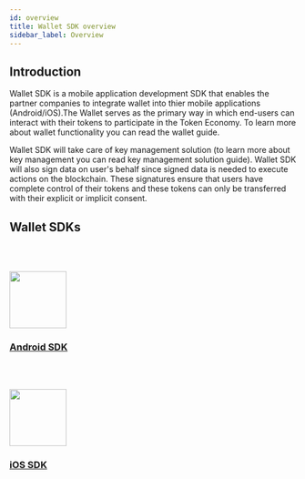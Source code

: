 ```yaml
---
id: overview
title: Wallet SDK overview
sidebar_label: Overview
---
```



## Introduction

Wallet SDK is a mobile application development SDK that enables the partner companies to integrate wallet into thier mobile applications (Android/iOS).The Wallet serves as the primary way in which end-users can interact with their tokens to participate in the Token Economy. To learn more about wallet functionality you can read the wallet guide.


Wallet SDK will take care of key management solution (to learn more about key management you can read key management solution guide). Wallet SDK will also sign data on user's behalf since signed data is needed to execute actions on the blockchain. These signatures ensure that users have complete control of their tokens and these tokens can only be transferred with their explicit or implicit consent.


## Wallet SDKs

<div class="content-blocks">
    <div class="content-block">
        <div class="section-promo">
        <a target="_blank" href="/kyc/docs/sdk/python_sdk/latest/quickstart_guide/">
            <img style="height: 100px;margin-top: 48px;"  class="center-block" src="/kyc/docs/sdk/assets/icons/python.png" >
            <h3 class="accent-color text-center">Android SDK</h3>
        </a>
        </div>
    </div>
    <div class="content-block">
        <div class="section-promo">
        <a target="_blank" href="/kyc/docs/sdk/ruby_sdk/latest/quickstart_guide/">
            <img style="height: 100px;margin-top: 48px;"  class="center-block" src="/kyc/docs/sdk/assets/icons/ruby.png" >
            <h3 class="accent-color text-center">iOS SDK</h3>
        </a>
        </div>
    </div>
</div>



